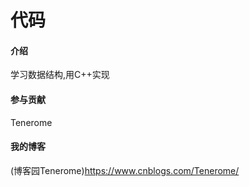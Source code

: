 # 代码

#### 介绍
学习数据结构,用C++实现



#### 参与贡献

Tenerome

#### 我的博客
(博客园Tenerome)https://www.cnblogs.com/Tenerome/
